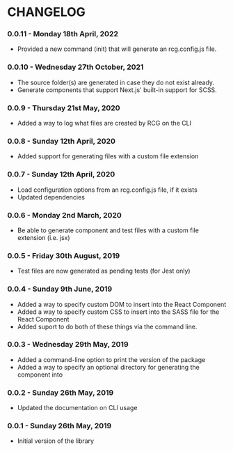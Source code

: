 # CHANGELOG

### 0.0.11 - Monday 18th April, 2022

-   Provided a new command (init) that will generate an rcg.config.js file.

### 0.0.10 - Wednesday 27th October, 2021

-   The source folder(s) are generated in case they do not exist already.
-   Generate components that support Next.js' built-in support for SCSS.

### 0.0.9 - Thursday 21st May, 2020

-   Added a way to log what files are created by RCG on the CLI

### 0.0.8 - Sunday 12th April, 2020

-   Added support for generating files with a custom file extension

### 0.0.7 - Sunday 12th April, 2020

-   Load configuration options from an rcg.config.js file, if it exists
-   Updated dependencies

### 0.0.6 - Monday 2nd March, 2020

-   Be able to generate component and test files with a custom file extension (i.e. jsx)

### 0.0.5 - Friday 30th August, 2019

-   Test files are now generated as pending tests (for Jest only)

### 0.0.4 - Sunday 9th June, 2019

-   Added a way to specify custom DOM to insert into the React Component
-   Added a way to specify custom CSS to insert into the SASS file for the React Component
-   Added suport to do both of these things via the command line.

### 0.0.3 - Wednesday 29th May, 2019

-   Added a command-line option to print the version of the package
-   Added a way to specify an optional directory for generating the component into

### 0.0.2 - Sunday 26th May, 2019

-   Updated the documentation on CLI usage

### 0.0.1 - Sunday 26th May, 2019

-   Initial version of the library
